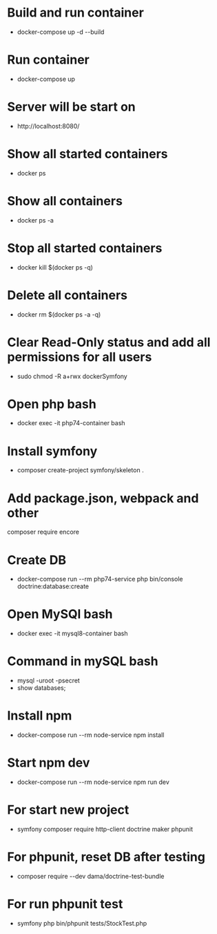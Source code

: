# Build and run container
- docker-compose up -d --build
# Run container
- docker-compose up
# Server will be start on
- http://localhost:8080/

# Show all started containers 
- docker ps
# Show all containers
- docker ps -a
# Stop all started containers
- docker kill $(docker ps -q)
# Delete all containers
- docker rm $(docker ps -a -q)
# Clear Read-Only status and add all permissions for all users
- sudo chmod -R a+rwx dockerSymfony

# Open php bash
- docker exec -it php74-container bash
# Install symfony 
- composer create-project symfony/skeleton .
# Add package.json, webpack and other
composer require encore

# Create DB
- docker-compose run --rm php74-service php bin/console doctrine:database:create
# Open MySQl bash
- docker exec -it mysql8-container bash
# Command in mySQL bash
- mysql -uroot -psecret
- show databases;

# Install npm
- docker-compose run --rm node-service npm install
# Start npm dev
- docker-compose run --rm node-service npm run dev

# For start new project
- symfony composer require http-client doctrine maker phpunit
# For phpunit, reset DB after testing
- composer require --dev dama/doctrine-test-bundle
# For run phpunit test
- symfony php bin/phpunit tests/StockTest.php
